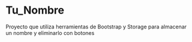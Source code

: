 # Tu_Nombre
Proyecto que utiliza herramientas de Bootstrap y Storage para almacenar un nombre y eliminarlo con botones
